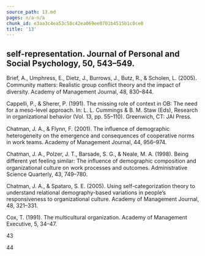 ```yaml
---
source_path: 13.md
pages: n/a-n/a
chunk_id: e3aa3c4ea53c58c42ea069ee0701b4515b1c0ce8
title: '13'
---
```

## self-representation. Journal of Personal and Social Psychology, 50, 543–549.

Brief, A., Umphress, E., Dietz, J., Burrows, J., Butz, R., & Scholen, L. (2005). Community matters: Realistic group conﬂict theory and the impact of diversity. Academy of Management Journal, 48, 830–844.

Cappelli, P., & Sherer, P. (1991). The missing role of context in OB: The need for a meso-level approach. In: L. L. Cummings & B. M. Staw (Eds), Research in organizational behavior (Vol. 13, pp. 55–110). Greenwich, CT: JAI Press.

Chatman, J. A., & Flynn, F. (2001). The inﬂuence of demographic heterogeneity on the emergence and consequences of cooperative norms in work teams. Academy of Management Journal, 44, 956–974.

Chatman, J. A., Polzer, J. T., Barsade, S. G., & Neale, M. A. (1998). Being different yet feeling similar: The inﬂuence of demographic composition and organizational culture on work processes and outcomes. Administrative Science Quarterly, 43, 749–780.

Chatman, J. A., & Spataro, S. E. (2005). Using self-categorization theory to understand relational demography-based variations in people’s responsiveness to organizational culture. Academy of Management Journal, 48, 321–331.

Cox, T. (1991). The multicultural organization. Academy of Management Executive, 5, 34–47.

43

44

